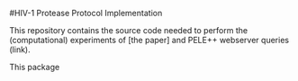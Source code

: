 #HIV-1 Protease Protocol Implementation

This repository contains the source code needed to perform the (computational) experiments 
of [the paper] and  PELE++ webserver queries (link).

This package 